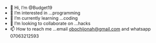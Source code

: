 - 👋 Hi, I’m @Budget19
- 👀 I’m interested in ...programming
- 🌱 I’m currently learning ...coding
- 💞️ I’m looking to collaborate on ...hacks
- 📫 How to reach me ...email obochijonah@gmail.com and whatsapp 07063212593

<!---
Budget19/Budget19 is a ✨ special ✨ repository because its `README.md` (this file) appears on your GitHub profile.
You can click the Preview link to take a look at your changes.
--->
